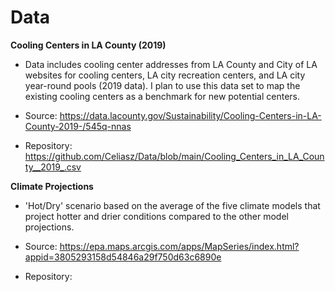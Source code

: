 # Data

**Cooling Centers in LA County (2019)**

* Data includes cooling center addresses from LA County and City of LA websites for cooling centers, LA city recreation centers, and LA city year-round pools (2019 data). I plan to use this data set to map the existing cooling centers as a benchmark for new potential centers. 

* Source: https://data.lacounty.gov/Sustainability/Cooling-Centers-in-LA-County-2019-/545q-nnas

* Repository: https://github.com/Celiasz/Data/blob/main/Cooling_Centers_in_LA_County__2019_.csv

**Climate Projections**

* 'Hot/Dry' scenario based on the average of the five climate models that project hotter and drier conditions compared to the other model projections. 

* Source: https://epa.maps.arcgis.com/apps/MapSeries/index.html?appid=3805293158d54846a29f750d63c6890e

* Repository: 
